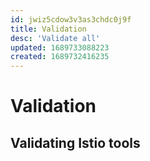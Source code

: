 ```yaml
---
id: jwiz5cdow3v3as3chdc0j9f
title: Validation
desc: 'Validate all'
updated: 1689733088223
created: 1689732416235
---
```

# Validation

## Validating Istio tools
